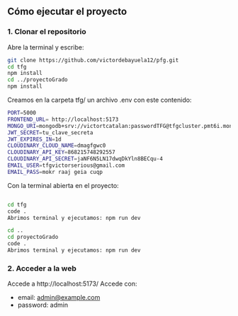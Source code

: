 ##  Cómo ejecutar el proyecto

### 1. Clonar el repositorio

Abre la terminal y escribe:

```bash
git clone https://github.com/victordebayuela12/pfg.git
cd tfg
npm install
cd ../proyectoGrado
npm install

```

Creamos en la carpeta tfg/ un archivo .env con este contenido: 
```bash
PORT=5000
FRONTEND_URL= http://localhost:5173
MONGO_URI=mongodb+srv://victortcatalan:passwordTFG@tfgcluster.pmt6i.mongodb.net/?retryWrites=true&w=majority&appName=TFGCluster
JWT_SECRET=tu_clave_secreta
JWT_EXPIRES_IN=1d
CLOUDINARY_CLOUD_NAME=dmagfgwc0
CLOUDINARY_API_KEY=868215748292557
CLOUDINARY_API_SECRET=jaNF6N5LN17dwqDkYln8BECqu-4
EMAIL_USER=tfgvictorserious@gmail.com
EMAIL_PASS=mokr raaj geia cuqp
```
Con la terminal abierta en el proyecto:
```bash

cd tfg
code .
Abrimos terminal y ejecutamos: npm run dev

cd ..
cd proyectoGrado
code .
Abrimos terminal y ejecutamos: npm run dev
```
### 2. Acceder a la web

Accede a http://localhost:5173/
Accede con:
- email: admin@example.com
- password: admin
